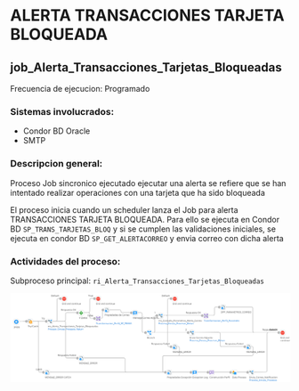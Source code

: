 # ALERTA TRANSACCIONES TARJETA BLOQUEADA

## job_Alerta_Transacciones_Tarjetas_Bloqueadas

Frecuencia de ejecucion: Programado

### Sistemas involucrados: 

- Condor BD Oracle
- SMTP

### Descripcion general:
Proceso Job sincronico ejecutado ejecutar una alerta se refiere que se han intentado realizar operaciones con una tarjeta que ha sido bloqueada



El proceso inicia cuando un scheduler lanza el Job para alerta TRANSACCIONES TARJETA BLOQUEADA. Para ello se ejecuta en Condor BD `SP_TRANS_TARJETAS_BLOQ` y si se cumplen las validaciones iniciales, se ejecuta en condor BD `SP_GET_ALERTACORREO` y envia correo con dicha alerta




### Actividades del proceso: 
Subproceso principal: `ri_Alerta_Transacciones_Tarjetas_Bloqueadas`

![alt text](assets/ri_Alerta_Transacciones_Tarjetas_Bloqueadas.png)



